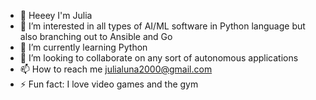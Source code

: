 - 👋 Heeey I'm Julia
- 👀 I’m interested in all types of AI/ML software in Python language but also branching out to Ansible and Go
- 🌱 I’m currently learning Python
- 💞️ I’m looking to collaborate on any sort of autonomous applications
- 📫 How to reach me julialuna2000@gmail.com
- ⚡ Fun fact: I love video games and the gym
